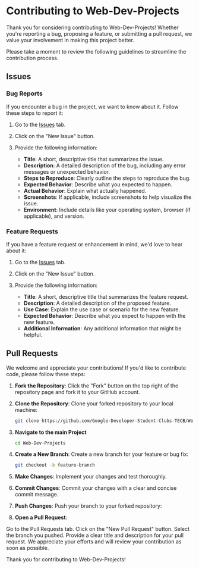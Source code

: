 # Contributing to Web-Dev-Projects

Thank you for considering contributing to Web-Dev-Projects! Whether you're reporting a bug, proposing a feature, or submitting a pull request, we value your involvement in making this project better.

Please take a moment to review the following guidelines to streamline the contribution process.

## Issues

### Bug Reports

If you encounter a bug in the project, we want to know about it. Follow these steps to report it:

1. Go to the [Issues](https://github.com/Google-Developer-Student-Clubs-TECB/Web-Dev-Projects/issues) tab.
2. Click on the "New Issue" button.
3. Provide the following information:

   - **Title**: A short, descriptive title that summarizes the issue.
   - **Description**: A detailed description of the bug, including any error messages or unexpected behavior.
   - **Steps to Reproduce**: Clearly outline the steps to reproduce the bug.
   - **Expected Behavior**: Describe what you expected to happen.
   - **Actual Behavior**: Explain what actually happened.
   - **Screenshots**: If applicable, include screenshots to help visualize the issue.
   - **Environment**: Include details like your operating system, browser (if applicable), and version.

### Feature Requests

If you have a feature request or enhancement in mind, we'd love to hear about it:

1. Go to the [Issues](https://github.com/Google-Developer-Student-Clubs-TECB/Web-Dev-Projects/issues) tab.
2. Click on the "New Issue" button.
3. Provide the following information:

   - **Title**: A short, descriptive title that summarizes the feature request.
   - **Description**: A detailed description of the proposed feature.
   - **Use Case**: Explain the use case or scenario for the new feature.
   - **Expected Behavior**: Describe what you expect to happen with the new feature.
   - **Additional Information**: Any additional information that might be helpful.

## Pull Requests

We welcome and appreciate your contributions! If you'd like to contribute code, please follow these steps:

1. **Fork the Repository**: Click the "Fork" button on the top right of the repository page and fork it to your GitHub account.

2. **Clone the Repository**: Clone your forked repository to your local machine:

   ```bash
   git clone https://github.com/Google-Developer-Student-Clubs-TECB/Web-Dev-Projects.git
   ```
3. **Navigate to the main Project**
   ```bash
   cd Web-Dev-Projects
   ```

3. **Create a New Branch**: Create a new branch for your feature or bug fix:
   ```bash
   git checkout -b feature-branch
   ```
4. **Make Changes**: Implement your changes and test thoroughly.
5. **Commit Changes**: Commit your changes with a clear and concise commit message.
6. **Push Changes**: Push your branch to your forked repository:
7. **Open a Pull Request**:

Go to the Pull Requests tab.
Click on the "New Pull Request" button.
Select the branch you pushed.
Provide a clear title and description for your pull request.
We appreciate your efforts and will review your contribution as soon as possible.

Thank you for contributing to Web-Dev-Projects!
